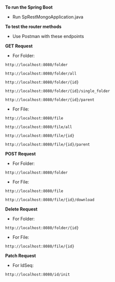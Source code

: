 **To run the Spring Boot**

- Run SpRestMongoApplication.java

**To test the router methods**

- Use Postman with these endpoints


**GET Request**
- For Folder:
```
http://localhost:8080/folder

http://localhost:8080/folder/all

http://localhost:8080/folder/{id}

http://localhost:8080/folder/{id}/single_folder

http://localhost:8080/folder/{id}/parent
```

- For File:
```
http://localhost:8080/file

http://localhost:8080/file/all

http://localhost:8080/file/{id}

http://localhost:8080/file/{id}/parent

```


**POST Request**
- For Folder:
```
http://localhost:8080/folder
```

- For File:
```
http://localhost:8080/file

http://localhost:8080/file/{id}/download
```

**Delete Request**
- For Folder:
```
http://localhost:8080/folder/{id}
```

- For File:
```
http://localhost:8080/file/{id}
```

**Patch Request**
- For IdSeq:
```
http://localhost:8080/id/init
```